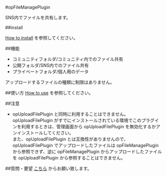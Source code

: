 #opFileManagePlugin

SNS内でファイルを共有します。

##install

[How to install](https://github.com/amashigeseiji/opFileManagePlugin/wiki/How-to-install 'how_to_install') を参照してください。

##機能

* コミュニティフォルダ/コミュニティ内でのファイル共有  
* 公開フォルダ/SNS内でのファイル共有  
* プライベートフォルダ/個人用のデータ  

アップロードするファイルの種類に制限はありません。  

##使い方
[How to use](https://github.com/amashigeseiji/opFileManagePlugin/wiki/How-to-use 'how_to_use') を参照してください。

##注意
* opUploadFilePlugin と同時に利用することはできません。  
opUploadFilePlugin がすでにインストールされている環境でこのプラグインを利用するときは、管理画面から opUploadFilePlugin を無効化するかアンインストールしてください。  
また、opUploadFilePlugin とは互換性がありませんので、opUploadFilePlugin でアップロードしたファイルは opFileManagePlugin から参照できず、逆に opFileManagePlugin からアップロードしたファイルを opUploadFilePlugin から参照することはできません。  

##質問・要望
[こちら](https://github.com/amashigeseiji/opFileManagePlugin/issues 'issues') からお願い致します。
